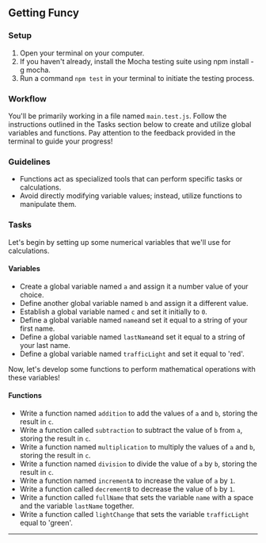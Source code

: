 

## **Getting Funcy**

### **Setup**

1. Open your terminal on your computer.
2. If you haven't already, install the Mocha testing suite using npm install -g mocha.
3. Run a command `npm test` in your terminal to initiate the testing process.

### **Workflow**

You'll be primarily working in a file named `main.test.js`. Follow the instructions outlined in the Tasks section below to create and utilize global variables and functions. Pay attention to the feedback provided in the terminal to guide your progress!

### **Guidelines**

- Functions act as specialized tools that can perform specific tasks or calculations.
- Avoid directly modifying variable values; instead, utilize functions to manipulate them.

### **Tasks**

Let's begin by setting up some numerical variables that we'll use for calculations.

#### **Variables**

- Create a global variable named `a` and assign it a number value of your choice.
- Define another global variable named `b` and assign it a different value.
- Establish a global variable named `c` and set it initially to `0`.
- Define a global variable named `name`and set it equal to a string of your first name.
- Define a global variable named `lastName`and set it equal to a string of your last name.
- Define a global variable named `trafficLight` and set it equal to 'red'.


Now, let's develop some functions to perform mathematical operations with these variables!

#### **Functions**

- Write a function named `addition` to add the values of `a` and `b`, storing the result in `c`.
- Write a function called `subtraction` to subtract the value of `b` from `a`, storing the result in `c`.
- Write a function named `multiplication` to multiply the values of `a` and `b`, storing the result in `c`.
- Write a function named `division` to divide the value of `a` by `b`, storing the result in `c`.
- Write a function named `incrementA` to increase the value of `a` by `1`.
- Write a function called `decrementB` to decrease the value of `b` by `1`.
- Write a function called `fullName` that sets the variable `name` with a space and the variable `lastName` together.
- Write a function called `lightChange` that sets the variable `trafficLight` equal to 'green'.

---
